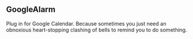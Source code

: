 GoogleAlarm
-------
Plug in for Google Calendar. Because sometimes you just need an obnoxious heart-stopping clashing of bells to remind you to do something.
